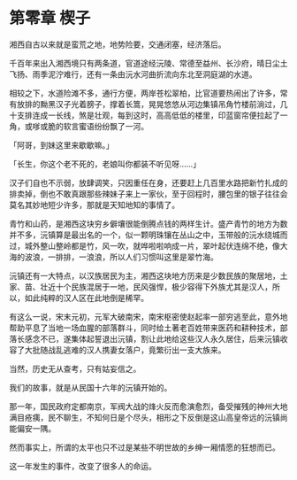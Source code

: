 # 第零章 楔子

湘西自古以来就是蛮荒之地，地势险要，交通闭塞，经济落后。

千百年来出入湘西境只有两条道，官道途经沅陵、常德至益州、长沙府，晴日尘土飞扬、雨季泥泞难行，还有一条由沅水河曲折流向东北至洞庭湖的水道。

相较之下，水道险滩不多，通行方便，两岸苍松翠柏，比官道要热闹出了许多，常有放排的黝黑汉子光着膀子，撑着长篙，晃晃悠悠从河边集镇吊角竹楼前淌过，几十支排连成一长线，煞是壮观，每到这时，高高低低的楼里，印蓝窗帘便拉起了一角，或嗲或脆的软言蜜语纷纷飘了一河。

「阿哥，到妹这里来歇歇嘛。」

「长生，你这个老不死的，老娘叫你都装不听见呀……」

汉子们自也不示弱，放肆调笑，只因重任在身，还要赶上几百里水路把新竹扎成的排卖掉，倒也不敢真跟那些辣妹子来上一家伙，至于回程时，腰包里的银子往往会莫名其妙地短少许多，那就是天知地知的事情了。

青竹和山药，是湘西这块穷乡僻壤很能倒腾点钱的两样生计。盛产青竹的地方为数并不多，沅镇算是最出名的一个，似一颗明珠镶在丛山之中，玉带般的沅水绕城而过，城外整山整岭都是竹，风一吹，就哗啦啦响成一片，翠叶起伏连绵不绝，像大海的波浪，一排排，一浪浪，所以人们习惯叫这里是翠竹海。

沅镇还有一大特点，以汉族居民为主，湘西这块地方历来是少数民族的聚居地，土家、苗、壮近十个民族混居于一地，民风强悍，极少容得下外族尤其是汉人，所以，如此纯粹的汉人区在此地倒是稀罕。

有这么一说，宋末元初，元军大破南宋，南宋枢密使赵起率一部穷逃至此，意外地帮助平息了当地一场血腥的部落群斗，同时给土著老百姓带来医药和耕种技术，部落长感念不已，遂集体起誓退出沅镇，割让此地给这些汉人永久居住，后来沅镇收容了大批随战乱逃难的汉人携妻女落户，竟繁衍出一支大族来。

当然，历史无从查考，只有姑妄信之。

我们的故事，就是从民国十六年的沅镇开始的。

那一年，国民政府定都南京，军阀大战的烽火反而愈演愈烈，备受摧残的神州大地满目疮痍，民不聊生，不知何日是个尽头，相形之下反倒是这山高皇帝远的沅镇尚能偏安一隅。

然而事实上，所谓的太平也只不过是某些不明世故的乡绅一厢情愿的狂想而已。

这一年发生的事件，改变了很多人的命运。
